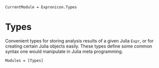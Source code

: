 ```@meta
CurrentModule = Expronicon.Types
```

# Types

Convenient types for storing analysis results of a given Julia `Expr`, or for creating
certain Julia objects easily. These types define some common syntax one would manipulate
in Julia meta programming.

```@autodocs
Modules = [Types]
```

